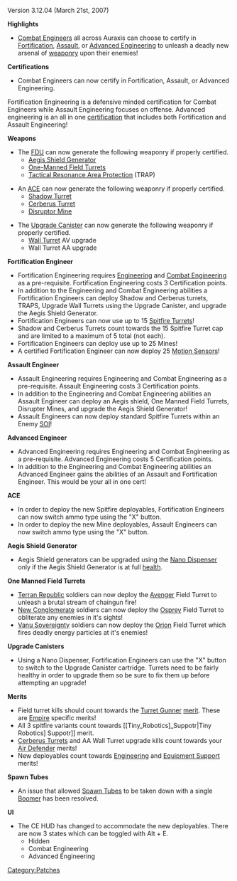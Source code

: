 Version 3.12.04 (March 21st, 2007)

**Highlights**

-   [Combat Engineers](Combat_Engineering "wikilink") all across Auraxis
    can choose to certify in
    [Fortification](Fortification_Engineering "wikilink"),
    [Assault](Assault_Engineering "wikilink"), or [Advanced
    Engineering](Advanced_Engineering "wikilink") to unleash a deadly
    new arsenal of [weaponry](weapon "wikilink") upon their enemies!

**Certifications**

-   Combat Engineers can now certify in Fortification, Assault, or
    Advanced Engineering.

Fortification Engineering is a defensive minded certification for Combat
Engineers while Assault Engineering focuses on offense. Advanced
engineering is an all in one [certification](certification "wikilink")
that includes both Fortification and Assault Engineering!

**Weapons**

-   The [FDU](FDU "wikilink") can now generate the following weaponry if
    properly certified.
    -   [Aegis Shield Generator](Aegis_Shield_Generator "wikilink")
    -   [One-Manned Field Turrets](One-Manned_Field_Turret "wikilink")
    -   [Tactical Resonance Area
        Protection](Tactical_Resonance_Area_Protection "wikilink")
        (TRAP)

<!-- -->

-   An [ACE](ACE "wikilink") can now generate the following weaponry if
    properly certified.
    -   [Shadow Turret](Shadow_Turret "wikilink")
    -   [Cerberus Turret](Cerberus_Turret "wikilink")
    -   [Disruptor Mine](Disruptor_Mine "wikilink")

<!-- -->

-   The [Upgrade Canister](Upgrade_Canister "wikilink") can now generate
    the following weaponry if properly certified.
    -   [Wall Turret](Phalanx "wikilink") AV upgrade
    -   Wall Turret AA upgrade

**Fortification Engineer**

-   Fortification Engineering requires
    [Engineering](Engineering "wikilink") and [Combat
    Engineering](Combat_Engineering "wikilink") as a pre-requisite.
    Fortification Engineering costs 3 Certification points.
-   In addition to the Engineering and Combat Engineering abilities a
    Fortification Engineers can deploy Shadow and Cerberus turrets,
    TRAPS, Upgrade Wall Turrets using the Upgrade Canister, and upgrade
    the Aegis Shield Generator.
-   Fortification Engineers can now use up to 15 [Spitfire
    Turrets](#Spitfire_Turret "wikilink")!
-   Shadow and Cerberus Turrets count towards the 15 Spitfire Turret cap
    and are limited to a maximum of 5 total (not each).
-   Fortification Engineers can deploy use up to 25 Mines!
-   A certified Fortification Engineer can now deploy 25 [Motion
    Sensors](#Motion_Sensor "wikilink")!

**Assault Engineer**

-   Assault Engineering requires Engineering and Combat Engineering as a
    pre-requisite. Assault Engineering costs 3 Certification points.
-   In addition to the Engineering and Combat Engineering abilities an
    Assault Engineer can deploy an Aegis shield, One Manned Field
    Turrets, Disrupter Mines, and upgrade the Aegis Shield Generator!
-   Assault Engineers can now deploy standard Spitfire Turrets within an
    Enemy [SOI](SOI "wikilink")!

**Advanced Engineer**

-   Advanced Engineering requires Engineering and Combat Engineering as
    a pre-requisite. Advanced Engineering costs 5 Certification points.
-   In addition to the Engineering and Combat Engineering abilities an
    Advanced Engineer gains the abilities of an Assault and
    Fortification Engineer. This would be your all in one cert!

**ACE**

-   In order to deploy the new Spitfire deployables, Fortification
    Engineers can now switch ammo type using the "X" button.
-   In order to deploy the new Mine deployables, Assault Engineers can
    now switch ammo type using the "X" button.

**Aegis Shield Generator**

-   Aegis Shield generators can be upgraded using the [Nano
    Dispenser](Nano_Dispenser "wikilink") only if the Aegis Shield
    Generator is at full [health](health "wikilink").

**One Manned Field Turrets**

-   [Terran Republic](Terran_Republic "wikilink") soldiers can now
    deploy the [Avenger](Avenger "wikilink") Field Turret to unleash a
    brutal stream of chaingun fire!
-   [New Conglomerate](New_Conglomerate "wikilink") soldiers can now
    deploy the [Osprey](Osprey "wikilink") Field Turret to obliterate
    any enemies in it's sights!
-   [Vanu Sovereignty](Vanu_Sovereignty "wikilink") soldiers can now
    deploy the [Orion](Orion "wikilink") Field Turret which fires deadly
    energy particles at it's enemies!

**Upgrade Canisters**

-   Using a Nano Dispenser, Fortification Engineers can use the "X"
    button to switch to the Upgrade Canister cartridge. Turrets need to
    be fairly healthy in order to upgrade them so be sure to fix them up
    before attempting an upgrade!

**Merits**

-   Field turret kills should count towards the [Turret
    Gunner](Turret_Gunner "wikilink")
    [merit](Merit_Commendations "wikilink"). These are
    [Empire](Empire "wikilink") specific merits!
-   All 3 spitfire variants count towards
    \[\[Tiny_Robotics\]_Suppotr\|Tiny Robotics\] Suppotr\]\] merit.
-   [Cerberus Turrets](Cerberus_Turret "wikilink") and AA Wall Turret
    upgrade kills count towards your [Air
    Defender](Air_Defender "wikilink") merits!
-   New deployables count towards
    [Engineering](Engineering_(Merit) "wikilink") and [Equipment
    Support](Equipment_Support "wikilink") merits!

**Spawn Tubes**

-   An issue that allowed [Spawn Tubes](Spawn_Tube "wikilink") to be
    taken down with a single [Boomer](#Boomer "wikilink") has been
    resolved.

**UI**

-   The CE HUD has changed to accommodate the new deployables. There are
    now 3 states which can be toggled with Alt + E.
    -   Hidden
    -   Combat Engineering
    -   Advanced Engineering

[Category:Patches](Category:Patches "wikilink")